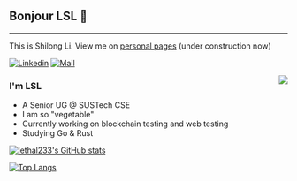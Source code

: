## Bonjour LSL 👋 
-----------------------------------------------
This is Shilong Li. View me on [personal pages](https://lethal233.github.io) (under construction now)

[![Linkedin](https://img.shields.io/badge/-LinkedIn-1568BF?style=flat-square&logo=Linkedin&logoColor=white)](https://www.linkedin.com/in/%E8%AF%97%E9%BE%99-%E9%BB%8E-675055220/)
[![Mail](https://img.shields.io/badge/-leemdragon233@gmail.com-c14438?style=flat&logo=Gmail&logoColor=white&link=mailto:leemdragon233@gmail.com)](mailto:leemdragon233@gmail.com)

<img align="right" src="https://visitor-badge.glitch.me/badge?page_id=lethal233" />

### I'm LSL

- A Senior UG @ SUSTech CSE
- I am so "vegetable"
- Currently working on blockchain testing and web testing
- Studying Go & Rust


[![lethal233's GitHub stats](https://github-readme-stats.vercel.app/api?username=lethal233&count_private=true&theme=tokyonight&show_icons=true)](https://github.com/anuraghazra/github-readme-stats)

[![Top Langs](https://github-readme-stats.vercel.app/api/top-langs/?username=lethal233&layout=compact&hide=VHDL,Coq)](https://github.com/anuraghazra/github-readme-stats)

<!--
**lethal233/lethal233** is a ✨ _special_ ✨ repository because its `README.md` (this file) appears on your GitHub profile.

Here are some ideas to get you started:

- 🔭 I’m currently working on ...
- 🌱 I’m currently learning ...
- 👯 I’m looking to collaborate on ...
- 🤔 I’m looking for help with ...
- 💬 Ask me about ...
- 📫 How to reach me: ...
- 😄 Pronouns: ...
- ⚡ Fun fact: ...
-->
